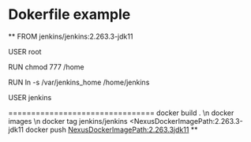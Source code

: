 # Dokerfile example
**
FROM jenkins/jenkins:2.263.3-jdk11

USER root

RUN chmod 777 /home

RUN ln -s /var/jenkins_home /home/jenkins

USER jenkins


================================
docker build . \n
docker images \n
docker tag jenkins/jenkins  <NexusDockerImagePath:2.263.3-jdk11
docker push  <NexusDockerImagePath:2.263.3jdk11>
  **
